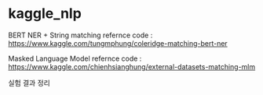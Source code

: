 # kaggle_nlp

BERT NER + String matching refernce code : https://www.kaggle.com/tungmphung/coleridge-matching-bert-ner

Masked Language Model refernce code : https://www.kaggle.com/chienhsianghung/external-datasets-matching-mlm


실험 결과 정리

